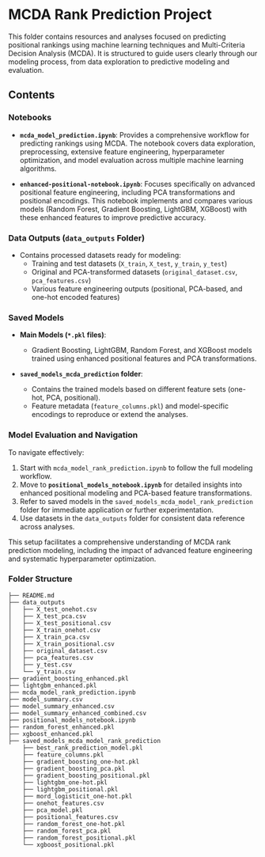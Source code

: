 # MCDA Rank Prediction Project

This folder contains resources and analyses focused on predicting positional rankings using machine learning techniques and Multi-Criteria Decision Analysis (MCDA). It is structured to guide users clearly through our modeling process, from data exploration to predictive modeling and evaluation.

## Contents

### Notebooks

- **`mcda_model_prediction.ipynb`**: Provides a comprehensive workflow for predicting rankings using MCDA. The notebook covers data exploration, preprocessing, extensive feature engineering, hyperparameter optimization, and model evaluation across multiple machine learning algorithms.

- **`enhanced-positional-notebook.ipynb`**: Focuses specifically on advanced positional feature engineering, including PCA transformations and positional encodings. This notebook implements and compares various models (Random Forest, Gradient Boosting, LightGBM, XGBoost) with these enhanced features to improve predictive accuracy.

### Data Outputs (`data_outputs` Folder)

- Contains processed datasets ready for modeling:
  - Training and test datasets (`X_train`, `X_test`, `y_train`, `y_test`)
  - Original and PCA-transformed datasets (`original_dataset.csv`, `pca_features.csv`)
  - Various feature engineering outputs (positional, PCA-based, and one-hot encoded features)

### Saved Models

- **Main Models (`*.pkl` files)**:
  - Gradient Boosting, LightGBM, Random Forest, and XGBoost models trained using enhanced positional features and PCA transformations.

- **`saved_models_mcda_prediction` folder**:
  - Contains the trained models based on different feature sets (one-hot, PCA, positional).
  - Feature metadata (`feature_columns.pkl`) and model-specific encodings to reproduce or extend the analyses.

### Model Evaluation and Navigation

To navigate effectively:

1. Start with `mcda_model_rank_prediction.ipynb` to follow the full modeling workflow.
2. Move to **`positional_models_notebook.ipynb`** for detailed insights into enhanced positional modeling and PCA-based feature transformations.
3. Refer to saved models in the `saved_models_mcda_model_rank_prediction` folder for immediate application or further experimentation.
4. Use datasets in the `data_outputs` folder for consistent data reference across analyses.

This setup facilitates a comprehensive understanding of MCDA rank prediction modeling, including the impact of advanced feature engineering and systematic hyperparameter optimization.

### Folder Structure

```
├── README.md
├── data_outputs
│   ├── X_test_onehot.csv
│   ├── X_test_pca.csv
│   ├── X_test_positional.csv
│   ├── X_train_onehot.csv
│   ├── X_train_pca.csv
│   ├── X_train_positional.csv
│   ├── original_dataset.csv
│   ├── pca_features.csv
│   ├── y_test.csv
│   └── y_train.csv
├── gradient_boosting_enhanced.pkl
├── lightgbm_enhanced.pkl
├── mcda_model_rank_prediction.ipynb
├── model_summary.csv
├── model_summary_enhanced.csv
├── model_summary_enhanced_combined.csv
├── positional_models_notebook.ipynb
├── random_forest_enhanced.pkl
├── xgboost_enhanced.pkl
├── saved_models_mcda_model_rank_prediction
    ├── best_rank_prediction_model.pkl
    ├── feature_columns.pkl
    ├── gradient_boosting_one-hot.pkl
    ├── gradient_boosting_pca.pkl
    ├── gradient_boosting_positional.pkl
    ├── lightgbm_one-hot.pkl
    ├── lightgbm_positional.pkl
    ├── mord_logisticit_one-hot.pkl
    ├── onehot_features.csv
    ├── pca_model.pkl
    ├── positional_features.csv
    ├── random_forest_one-hot.pkl
    ├── random_forest_pca.pkl
    ├── random_forest_positional.pkl
    └── xgboost_positional.pkl
```
